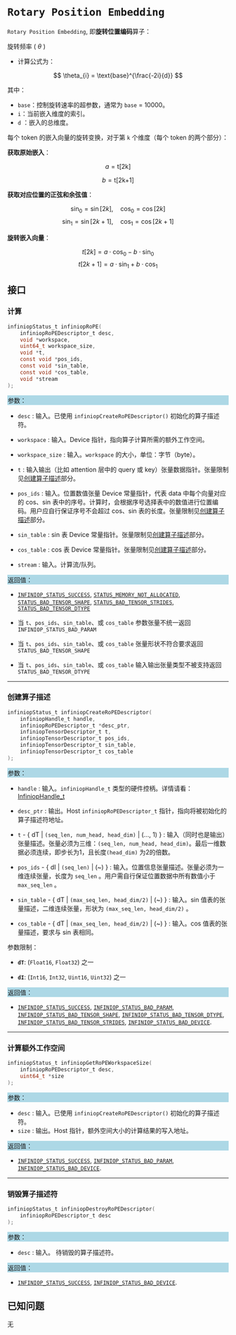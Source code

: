 ﻿
# `Rotary Position Embedding`

`Rotary Position Embedding`, 即**旋转位置编码**算子：

旋转频率 ( $\theta$ )  
- 计算公式为：

$$
\theta_{i} = \text{base}^{\frac{-2i}{d}}
$$

  其中：
  - `base`：控制旋转速率的超参数，通常为 `base` = 10000。
  - `i`：当前嵌入维度的索引。
  - `d` ：嵌入的总维度。
  
每个 token 的嵌入向量的旋转变换，对于第 `k` 个维度（每个 token 的两个部分）：

**获取原始嵌入**：
 
  $$ 
  a = \text{t[2k]}
  $$
  
  $$ 
  b = \text{t[2k+1]}
  $$ 

**获取对应位置的正弦和余弦值**：
 
  $$ 
  \sin_0 = \sin[2k], \quad \cos_0 = \cos[2k]
  $$ 
  $$ 
  \sin_1 = \sin[2k + 1], \quad \cos_1 = \cos[2k + 1]
  $$ 

**旋转嵌入向量**：
 
  $$ 
  t[2k] = a \cdot \cos_0 - b \cdot \sin_0
  $$ 
  $$ 
  t[2k+1] = a \cdot \sin_1 + b \cdot \cos_1
  $$
## 接口

### 计算

```c
infiniopStatus_t infiniopRoPE(
    infiniopRoPEDescriptor_t desc,
    void *workspace,
    uint64_t workspace_size,
    void *t,
    const void *pos_ids,
    const void *sin_table,
    const void *cos_table,
    void *stream
);
```
<div style="background-color: lightblue; padding: 1px;"> 参数： </div>

 - `desc`
	 : 输入。已使用 `infiniopCreateRoPEDescriptor()` 初始化的算子描述符。 
 - `workspace`
	 : 输入。Device 指针，指向算子计算所需的额外工作空间。
 - `workspace_size`
	 : 输入。`workspace` 的大小，单位：字节（byte）。
 - `t`
	 : 输入输出（比如 attention 层中的 query 或 key）张量数据指针。张量限制见[创建算子描述](#创建算子描述)部分。
 - `pos_ids`
	 : 输入。位置数值张量 Device 常量指针，代表 data 中每个向量对应的 cos、sin 表中的序号。计算时，会根据序号选择表中的数值进行位置编码。用户应自行保证序号不会超过 cos、sin 表的长度。张量限制见[创建算子描述](#创建算子描述)部分。
 - `sin_table`
	 : sin 表 Device 常量指针。张量限制见[创建算子描述](#创建算子描述)部分。
 - `cos_table`
	 : cos 表 Device 常量指针。张量限制见[创建算子描述](#创建算子描述)部分。

 - `stream`
	 : 输入。计算流/队列。

<div style="background-color: lightblue; padding: 1px;">  返回值：</div>

 - [`INFINIOP_STATUS_SUCCESS`](), [`STATUS_MEMORY_NOT_ALLOCATED`](), [`STATUS_BAD_TENSOR_SHAPE`](), [`STATUS_BAD_TENSOR_STRIDES`](), [`STATUS_BAD_TENSOR_DTYPE`]()

 - 当 `t`、`pos_ids`、`sin_table`、或 `cos_table` 参数张量不统一返回 `INFINIOP_STATUS_BAD_PARAM`
 - 当 `t`、`pos_ids`、`sin_table`、或 `cos_table` 张量形状不符合要求返回 `STATUS_BAD_TENSOR_SHAPE`
 - 当 `t`、`pos_ids`、`sin_table`、或 `cos_table` 输入输出张量类型不被支持返回 `STATUS_BAD_TENSOR_DTYPE`

---

### 创建算子描述

```c
infiniopStatus_t infiniopCreateRoPEDescriptor(
    infiniopHandle_t handle,
    infiniopRoPEDescriptor_t *desc_ptr,
    infiniopTensorDescriptor_t t,
    infiniopTensorDescriptor_t pos_ids,
    infiniopTensorDescriptor_t sin_table,
    infiniopTensorDescriptor_t cos_table
);
```
<div style="background-color: lightblue; padding: 1px;"> 参数：</div>

 - `handle`
	: 输入。`infiniopHandle_t` 类型的硬件控柄。详情请看：[InfiniopHandle_t]()
 - `desc_ptr`
	 : 输出。Host `infiniopRoPEDescriptor_t` 指针，指向将被初始化的算子描述符地址。
 - `t` - { dT | `(seq_len, num_head, head_dim)` | (..., 1) }
	 : 输入（同时也是输出）张量描述。张量必须为三维：`(seq_len, num_head, head_dim)`。最后一维数据必须连续，即步长为1，且长度`(head_dim)` 为2的倍数。
 - `pos_ids` - { dI | `(seq_len)` | (~) }
	 : 输入。位置信息张量描述。张量必须为一维连续张量，长度为 `seq_len` 。用户需自行保证位置数据中所有数值小于 `max_seq_len` 。
 - `sin_table` - { dT | `(max_seq_len, head_dim/2)` | (~) }
	 : 输入。sin 值表的张量描述，二维连续张量，形状为 `(max_seq_len, head_dim/2)` 。
   
 - `cos_table` - { dT | `(max_seq_len, head_dim/2)` | (~) }
	 : 输入。cos 值表的张量描述，要求与 sin 表相同。 

参数限制：

 - **`dT`**:  (`Float16`, `Float32`) 之一
 
 - **`dI`**: (`Int16`, `Int32`, `Uint16`, `Uint32`) 之一 
    
<div style="background-color: lightblue; padding: 1px;"> 返回值：</div>

 - [`INFINIOP_STATUS_SUCCESS`](), [`INFINIOP_STATUS_BAD_PARAM`](),  [`INFINIOP_STATUS_BAD_TENSOR_SHAPE`](), [`INFINIOP_STATUS_BAD_TENSOR_DTYPE`](), [`INFINIOP_STATUS_BAD_TENSOR_STRIDES`](), [`INFINIOP_STATUS_BAD_DEVICE`]().

---

### 计算额外工作空间

```c
infiniopStatus_t infiniopGetRoPEWorkspaceSize(
	infiniopRoPEDescriptor_t desc,
	uint64_t *size
);
```
<div style="background-color: lightblue; padding: 1px;"> 参数：</div>

 - `desc`
	 : 输入。已使用 `infiniopCreateRoPEDescriptor()` 初始化的算子描述符。 
 - `size`
	 : 输出。Host 指针，额外空间大小的计算结果的写入地址。

<div style="background-color: lightblue; padding: 1px;"> 返回值：</div>

 - [`INFINIOP_STATUS_SUCCESS`](), [`INFINIOP_STATUS_BAD_PARAM`](), [`INFINIOP_STATUS_BAD_DEVICE`]().

---

### 销毁算子描述符

```c
infiniopStatus_t infiniopDestroyRoPEDescriptor(
	infiniopRoPEDescriptor_t desc
);
```

<div style="background-color: lightblue; padding: 1px;"> 参数： </div>

 - `desc`
	 : 输入。 待销毁的算子描述符。 

<div style="background-color: lightblue; padding: 1px;"> 返回值： </div>

 - [`INFINIOP_STATUS_SUCCESS`](), [`INFINIOP_STATUS_BAD_DEVICE`]().

## 已知问题

无
